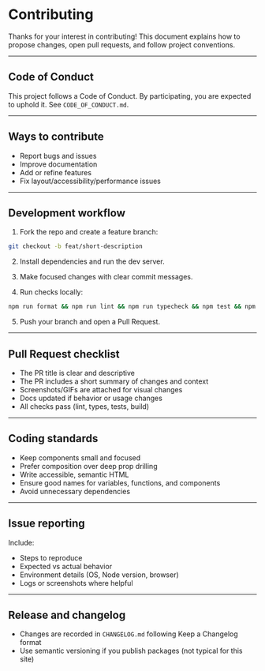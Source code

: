 # Contributing

Thanks for your interest in contributing! This document explains how to propose changes, open pull requests, and follow project conventions.

---

## Code of Conduct

This project follows a Code of Conduct. By participating, you are expected to uphold it. See `CODE_OF_CONDUCT.md`.

---

## Ways to contribute

- Report bugs and issues
- Improve documentation
- Add or refine features
- Fix layout/accessibility/performance issues

---

## Development workflow

1. Fork the repo and create a feature branch:
```bash
git checkout -b feat/short-description
```

2. Install dependencies and run the dev server.

3. Make focused changes with clear commit messages.

4. Run checks locally:
```bash
npm run format && npm run lint && npm run typecheck && npm test && npm run build
```

5. Push your branch and open a Pull Request.

---

## Pull Request checklist

- The PR title is clear and descriptive
- The PR includes a short summary of changes and context
- Screenshots/GIFs are attached for visual changes
- Docs updated if behavior or usage changes
- All checks pass (lint, types, tests, build)

---

## Coding standards

- Keep components small and focused
- Prefer composition over deep prop drilling
- Write accessible, semantic HTML
- Ensure good names for variables, functions, and components
- Avoid unnecessary dependencies

---

## Issue reporting

Include:
- Steps to reproduce
- Expected vs actual behavior
- Environment details (OS, Node version, browser)
- Logs or screenshots where helpful

---

## Release and changelog

- Changes are recorded in `CHANGELOG.md` following Keep a Changelog format
- Use semantic versioning if you publish packages (not typical for this site)